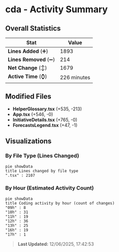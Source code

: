 # cda - Activity Summary 

## Overall Statistics

| Stat                   | Value                                                             |
| ---------------------- | ----------------------------------------------------------------- |
| **Lines Added** (➕)   | 1893                                          |
| **Lines Removed** (➖) | 214                                        |
| **Net Change** (↕)    | 1679                |
| **Active Time** (⌚)   | 226 minutes |


## Modified Files
- **HelperGlossary.tsx** (+535, -213)
- **App.tsx** (+546, -0)
- **InitiativeDetails.tsx** (+765, -0)
- **ForecastsLegend.tsx** (+47, -1)

## Visualizations

### By File Type (Lines Changed)

```mermaid
pie showData
title Lines changed by file type
".tsx" : 2107
```

### By Hour (Estimated Activity Count)

```mermaid
pie showData
title Coding activity by hour (count of changes)
"09h" : 8
"10h" : 31
"11h" : 19
"12h" : 36
"13h" : 25
"16h" : 19
"17h" : 1
```


> **Last Updated:** 12/06/2025, 17:42:53